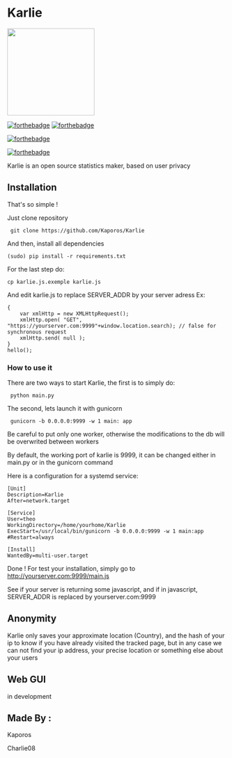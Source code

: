 # Karlie
<img src="https://svgshare.com/i/N5x.svg" width="200">


[![forthebadge](https://forthebadge.com/images/badges/made-with-python.svg)](https://www.python.org/)  [![forthebadge](https://forthebadge.com/images/badges/uses-html.svg)](https://en.wikipedia.org/wiki/HTML)

[![forthebadge](https://forthebadge.com/images/badges/does-not-contain-treenuts.svg)](https://i.pinimg.com/originals/84/0e/5f/840e5fe01951213fe54ceb0786e3cf7c.gif)

[![forthebadge](https://forthebadge.com/images/badges/cc-0.svg)](https://forthebadge.com)

Karlie is an open source statistics maker, based on user privacy

## Installation

That's so simple ! 

Just clone repository

`` git clone https://github.com/Kaporos/Karlie``

And then, install all dependencies

`` (sudo) pip install -r requirements.txt ``

For the last step do:

`` cp karlie.js.exemple karlie.js ``

And edit karlie.js to replace SERVER_ADDR by your server adress
Ex:
```async function hello()
{
    var xmlHttp = new XMLHttpRequest();
    xmlHttp.open( "GET", "https://yourserver.com:9999"+window.location.search); // false for synchronous request
    xmlHttp.send( null );
}
hello();
```

### How to use it

There are two ways to start Karlie, the first is to simply do:

`` python main.py``

The second, lets launch it with gunicorn

`` gunicorn -b 0.0.0.0:9999 -w 1 main: app``


Be careful to put only one worker, otherwise the modifications to the db will be overwrited between workers

By default, the working port of karlie is 9999, it can be changed either in main.py or in the gunicorn command

Here is a configuration for a systemd service: 
```
[Unit]
Description=Karlie
After=network.target

[Service]
User=theo
WorkingDirectory=/home/yourhome/Karlie
ExecStart=/usr/local/bin/gunicorn -b 0.0.0.0:9999 -w 1 main:app
#Restart=always

[Install]
WantedBy=multi-user.target
```


Done ! For test your installation, simply go to http://yourserver.com:9999/main.js

See if your server is returning some javascript, and if in javascript, SERVER_ADDR is replaced by yourserver.com:9999
## Anonymity

Karlie only saves your approximate location (Country), and the hash of your ip to know if you have already visited the tracked page, but in any case we can not find your ip address, your precise location or something else about your users

## Web GUI
in development

## Made By :

Kaporos

Charlie08

